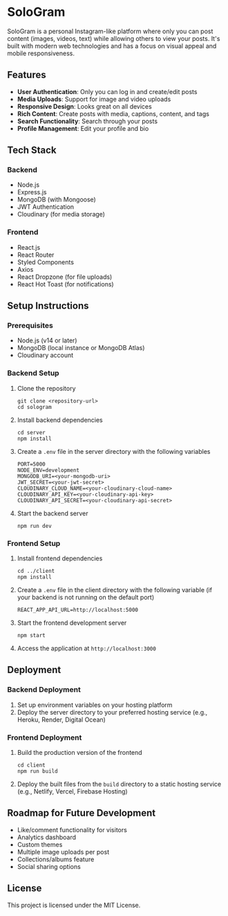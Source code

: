 # SoloGram

SoloGram is a personal Instagram-like platform where only you can post content (images, videos, text) while allowing others to view your posts. It's built with modern web technologies and has a focus on visual appeal and mobile responsiveness.

## Features

- **User Authentication**: Only you can log in and create/edit posts
- **Media Uploads**: Support for image and video uploads
- **Responsive Design**: Looks great on all devices
- **Rich Content**: Create posts with media, captions, content, and tags
- **Search Functionality**: Search through your posts
- **Profile Management**: Edit your profile and bio

## Tech Stack

### Backend
- Node.js
- Express.js
- MongoDB (with Mongoose)
- JWT Authentication
- Cloudinary (for media storage)

### Frontend
- React.js
- React Router
- Styled Components
- Axios
- React Dropzone (for file uploads)
- React Hot Toast (for notifications)

## Setup Instructions

### Prerequisites
- Node.js (v14 or later)
- MongoDB (local instance or MongoDB Atlas)
- Cloudinary account

### Backend Setup

1. Clone the repository
   ```
   git clone <repository-url>
   cd sologram
   ```

2. Install backend dependencies
   ```
   cd server
   npm install
   ```

3. Create a `.env` file in the server directory with the following variables
   ```
   PORT=5000
   NODE_ENV=development
   MONGODB_URI=<your-mongodb-uri>
   JWT_SECRET=<your-jwt-secret>
   CLOUDINARY_CLOUD_NAME=<your-cloudinary-cloud-name>
   CLOUDINARY_API_KEY=<your-cloudinary-api-key>
   CLOUDINARY_API_SECRET=<your-cloudinary-api-secret>
   ```

4. Start the backend server
   ```
   npm run dev
   ```

### Frontend Setup

1. Install frontend dependencies
   ```
   cd ../client
   npm install
   ```

2. Create a `.env` file in the client directory with the following variable (if your backend is not running on the default port)
   ```
   REACT_APP_API_URL=http://localhost:5000
   ```

3. Start the frontend development server
   ```
   npm start
   ```

4. Access the application at `http://localhost:3000`

## Deployment

### Backend Deployment
1. Set up environment variables on your hosting platform
2. Deploy the server directory to your preferred hosting service (e.g., Heroku, Render, Digital Ocean)

### Frontend Deployment
1. Build the production version of the frontend
   ```
   cd client
   npm run build
   ```
2. Deploy the built files from the `build` directory to a static hosting service (e.g., Netlify, Vercel, Firebase Hosting)

## Roadmap for Future Development

- Like/comment functionality for visitors
- Analytics dashboard
- Custom themes
- Multiple image uploads per post
- Collections/albums feature
- Social sharing options

## License

This project is licensed under the MIT License.